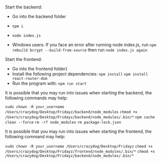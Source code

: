 Start the backend:
- Go into the backend folder
- `npm i`
- `node index.js`
  
- Windows users: If you face an error after running node index.js, run `npm rebuild bcrypt --build-from-source` then run `node index.js again`

Start the frontend:
- Go into the frontend folder)
- Install the following project dependencies:
  `npm install`
  `npm install react-router-dom`
- Run the program with:
  `npm run start`

It is possible that you may run into issues when starting the backend, the following commands may help:

`sudo chown -R your_username /Users/crazydog/Desktop/Fridayz/backend/node_modules`
`chmod +x /Users/crazydog/Desktop/Fridayz/backend/node_modules/.bin/*`
`npm cache clean --force`
`rm -rf node_modules`
`rm package-lock.json`

It is possible that you may run into issues when starting the frontend, the following command may help:

`sudo chown -R your_username /Users/crazydog/Desktop/Fridayz`
`chmod +x /Users/crazydog/Desktop/Fridayz/frontend/node_modules/.bin/*`
`chmod +x /Users/crazydog/Desktop/Fridayz/backend/node_modules/.bin/*`

